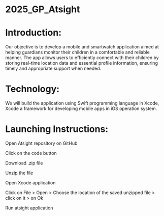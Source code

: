 # 2025_GP_Atsight
# Introduction:

Our objective is to develop a mobile and smartwatch application aimed at helping guardians monitor their children in a comfortable and reliable manner. The app allows users to efficiently connect with their children by storing real-time location data and essential profile information, ensuring timely and appropriate support when needed.

# Technology:
We will build the application using Swift programming language in Xcode, Xcode a framework for developing mobile apps in iOS operation system.

# Launching Instructions:
Open Atsight repository on GitHub

Click on the code button

Download .zip file

Unzip the file

Open Xcode application

Click on File > Open > Choose the location of the saved unzipped file > click on it > on Ok

Run atsight application
